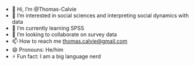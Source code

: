 - 👋 Hi, I’m @Thomas-Calvie
- 👀 I’m interested in social sciences and interpreting social dynamics with data
- 🌱 I’m currently learning SPSS
- 💞️ I’m looking to collaborate on survey data
- 📫 How to reach me thomas.calvie@gmail.com  
- 😄 Pronouns: He/him
- ⚡ Fun fact: I am a big language nerd

<!---
Thomas-Calvie/Thomas-Calvie is a ✨ special ✨ repository because its `README.md` (this file) appears on your GitHub profile.
You can click the Preview link to take a look at your changes.
--->

